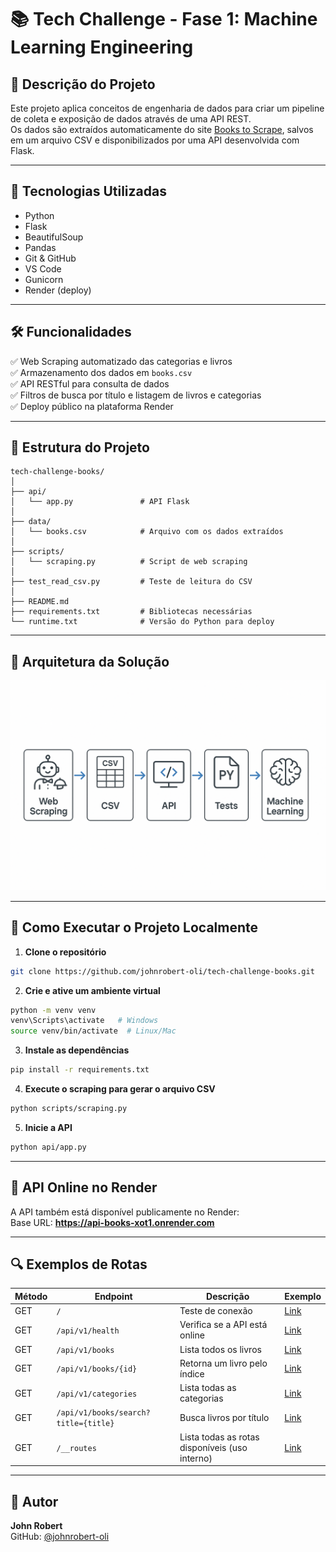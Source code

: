 # 📚 Tech Challenge - Fase 1: Machine Learning Engineering

## 📌 Descrição do Projeto
Este projeto aplica conceitos de engenharia de dados para criar um pipeline de coleta e exposição de dados através de uma API REST.  
Os dados são extraídos automaticamente do site [Books to Scrape](https://books.toscrape.com/), salvos em um arquivo CSV e disponibilizados por uma API desenvolvida com Flask.

---

## 🧪 Tecnologias Utilizadas
- Python
- Flask
- BeautifulSoup
- Pandas
- Git & GitHub
- VS Code
- Gunicorn
- Render (deploy)

---

## 🛠️ Funcionalidades
✅ Web Scraping automatizado das categorias e livros  
✅ Armazenamento dos dados em `books.csv`  
✅ API RESTful para consulta de dados  
✅ Filtros de busca por título e listagem de livros e categorias  
✅ Deploy público na plataforma Render  

---

## 📁 Estrutura do Projeto
```
tech-challenge-books/
│
├── api/
│   └── app.py               # API Flask
│
├── data/
│   └── books.csv            # Arquivo com os dados extraídos
│
├── scripts/
│   └── scraping.py          # Script de web scraping
│
├── test_read_csv.py         # Teste de leitura do CSV
│
├── README.md
├── requirements.txt         # Bibliotecas necessárias
└── runtime.txt              # Versão do Python para deploy
```

---

## 🧭 Arquitetura da Solução
![Diagrama da Arquitetura](assets/diagrama-v2.png)

---

## 🚀 Como Executar o Projeto Localmente

1. **Clone o repositório**
```bash
git clone https://github.com/johnrobert-oli/tech-challenge-books.git
```

2. **Crie e ative um ambiente virtual**
```bash
python -m venv venv
venv\Scripts\activate   # Windows
source venv/bin/activate  # Linux/Mac
```

3. **Instale as dependências**
```bash
pip install -r requirements.txt
```

4. **Execute o scraping para gerar o arquivo CSV**
```bash
python scripts/scraping.py
```

5. **Inicie a API**
```bash
python api/app.py
```

---

## 🔗 API Online no Render
A API também está disponível publicamente no Render:  
Base URL: **https://api-books-xot1.onrender.com**

---

## 🔍 Exemplos de Rotas

| Método | Endpoint | Descrição | Exemplo |
|--------|----------|-----------|---------|
| GET | `/` | Teste de conexão | [Link](https://api-books-xot1.onrender.com/) |
| GET | `/api/v1/health` | Verifica se a API está online | [Link](https://api-books-xot1.onrender.com/api/v1/health) |
| GET | `/api/v1/books` | Lista todos os livros | [Link](https://api-books-xot1.onrender.com/api/v1/books) |
| GET | `/api/v1/books/{id}` | Retorna um livro pelo índice | [Link](https://api-books-xot1.onrender.com/api/v1/books/0) |
| GET | `/api/v1/categories` | Lista todas as categorias | [Link](https://api-books-xot1.onrender.com/api/v1/categories) |
| GET | `/api/v1/books/search?title={title}` | Busca livros por título | [Link](https://api-books-xot1.onrender.com/api/v1/books/search?title=harry) |
| GET | `/__routes` | Lista todas as rotas disponíveis (uso interno) | [Link](https://api-books-xot1.onrender.com/__routes) |

---

## 🧠 Autor
**John Robert**  
GitHub: [@johnrobert-oli](https://github.com/johnrobert-oli)
